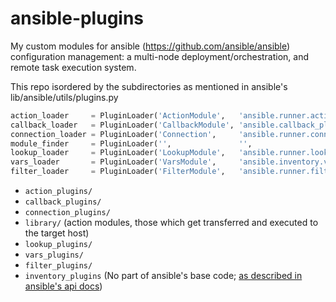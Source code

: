 ansible-plugins
===============

My custom modules for ansible (https://github.com/ansible/ansible) configuration management: 
a multi-node deployment/orchestration, and remote task execution system.

This repo isordered by the subdirectories as mentioned in ansible's lib/ansible/utils/plugins.py
```python
action_loader     = PluginLoader('ActionModule',   'ansible.runner.action_plugins',     C.DEFAULT_ACTION_PLUGIN_PATH,           'action_plugins')
callback_loader   = PluginLoader('CallbackModule', 'ansible.callback_plugins',          C.DEFAULT_CALLBACK_PLUGIN_PATH,   'callback_plugins')
connection_loader = PluginLoader('Connection',     'ansible.runner.connection_plugins', C.DEFAULT_CONNECTION_PLUGIN_PATH, 'connection_plugins', aliases={'paramiko': 'paramiko_ssh'})
module_finder     = PluginLoader('',               '',                                  C.DEFAULT_MODULE_PATH,            'library')
lookup_loader     = PluginLoader('LookupModule',   'ansible.runner.lookup_plugins',     C.DEFAULT_LOOKUP_PLUGIN_PATH,     'lookup_plugins')
vars_loader       = PluginLoader('VarsModule',     'ansible.inventory.vars_plugins',    C.DEFAULT_VARS_PLUGIN_PATH,       'vars_plugins')
filter_loader     = PluginLoader('FilterModule',   'ansible.runner.filter_plugins',     C.DEFAULT_FILTER_PLUGIN_PATH,     'filter_plugins')
```

+ `action_plugins/`
+ `callback_plugins/`
+ `connection_plugins/`
+ `library/`    (action modules, those which get transferred and executed to the target host)
+ `lookup_plugins/`
+ `vars_plugins/`
+ `filter_plugins/`
+ `inventory_plugins`    (No part of ansible's base code; [as described in ansible's api docs](https://github.com/ansible/ansible/blob/devel/docsite/latest/rst/api.rst#external-inventory-scripts))
